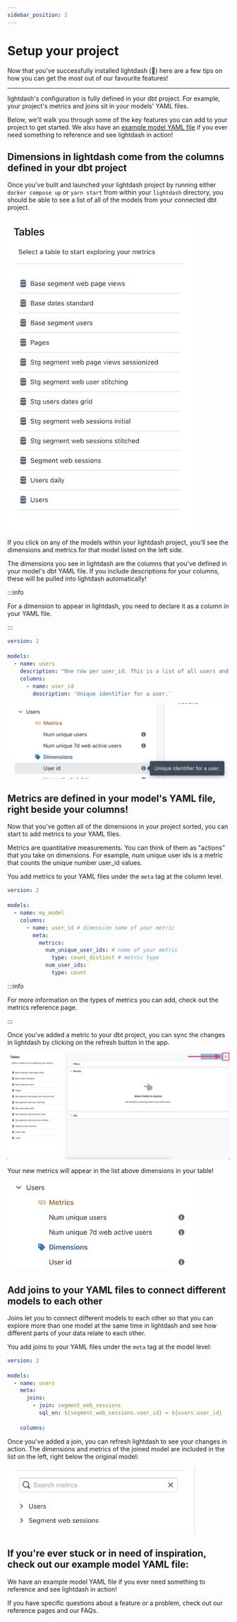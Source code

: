 ```yaml
---
sidebar_position: 2
---
```


# Setup your project

Now that you've successfully installed lightdash (💪) here are a few tips on how you can get the most out of our favourite features!

---

lightdash's configuration is fully defined in your dbt project. For example, your project's metrics and joins sit in your models' YAML files.

Below, we'll walk you through some of the key features you can add to your project to get started. We also have an [example model YAML file](https://github.com/lightdash/lightdash/blob/main/examples/simple-dbt-model/example_model.yml) if you ever need something to reference and see lightdash in action!

## Dimensions in lightdash come from the columns defined in your dbt project

Once you've built and launched your lightdash project by running either `docker compose up` or `yarn start` from within your `lightdash` directory, you should be able to see a list of all of the models from your connected dbt project.

![screenshot-tables-view](assets/screenshot-tables-view.png)

If you click on any of the models within your lightdash project, you'll see the dimensions and metrics for that model listed on the left side.

The dimensions you see in lightdash are the columns that you've defined in your model's dbt YAML file. If you include descriptions for your columns, these will be pulled into lightdash automatically!

:::info

For a dimension to appear in lightdash, you need to declare it as a column in your YAML file.

:::

```yaml
version: 2

models:
  - name: users
    description: "One row per user_id. This is a list of all users and aggregated information for these users."
    columns:
      - name: user_id
        description: 'Unique identifier for a user.'
```

![screenshot-dimension-info](assets/screenshot-dimension-info.png)


## Metrics are defined in your model's YAML file, right beside your columns!

Now that you've gotten all of the dimensions in your project sorted, you can start to add metrics to your YAML files.

Metrics are quantitative measurements. You can think of them as "actions" that you take on dimensions. For example, num unique user ids is a metric that counts the unique number user_id values.

You add metrics to your YAML files under the `meta` tag at the column level.

```yaml
version: 2

models:
  - name: my_model
    columns:
      - name: user_id # dimension name of your metric
        meta:
          metrics:
            num_unique_user_ids: # name of your metric
              type: count_distinct # metric type
            num_user_ids:
              type: count
```

:::info

For more information on the types of metrics you can add, check out the metrics reference page.

:::

Once you've added a metric to your dbt project, you can sync the changes in lightdash by clicking on the refresh button in the app.

![screenshot-do-refresh](assets/screenshot-do-refresh.png)

Your new metrics will appear in the list above dimensions in your table!

![screenshot-metrics-view](assets/screenshot-metrics-view.png)

## Add joins to your YAML files to connect different models to each other

Joins let you to connect different models to each other so that you can explore more than one model at the same time in lightdash and see how different parts of your data relate to each other.

You add joins to your YAML files under the `meta` tag at the model level:

```yaml
version: 2

models:
  - name: users
    meta:
      joins:
        - join: segment_web_sessions
          sql_on: ${segment_web_sessions.user_id} = ${users.user_id}

    columns:
```

Once you've added a join, you can refresh lightdash to see your changes in action. The dimensions and metrics of the joined model are included in the list on the left, right below the original model:

![screenshot-joined-tables](assets/screenshot-joined-tables.png)

## If you're ever stuck or in need of inspiration, check out our example model YAML file:

We have an example model YAML file if you ever need something to reference and see lightdash in action!

If you have specific questions about a feature or a problem, check out our reference pages and our FAQs.
